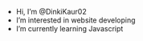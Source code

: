 - Hi, I’m @DinkiKaur02
- I’m interested in website developing 
- I’m currently learning Javascript

<!---
DinkiKaur02/DinkiKaur02 is a ✨ special ✨ repository because its `README.md` (this file) appears on your GitHub profile.
You can click the Preview link to take a look at your changes.
--->

